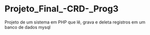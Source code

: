 # Projeto_Final_-CRD-_Prog3
Projeto de um sistema em PHP que lê, grava e deleta registros em um banco de dados mysql
